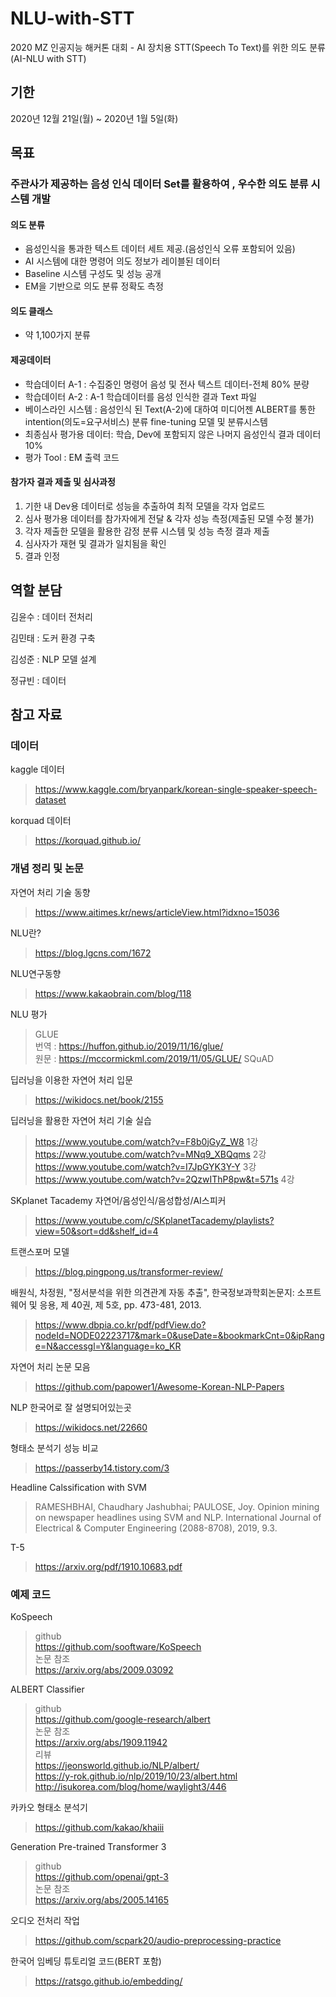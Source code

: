 # NLU-with-STT
2020 MZ 인공지능 해커톤 대회 - AI 장치용 STT(Speech To Text)를 위한 의도 분류 (AI-NLU with STT)

## 기한
2020년 12월 21일(월) ~ 2020년 1월 5일(화)

## 목표

### 주관사가 제공하는 음성 인식 데이터 Set를 활용하여 , 우수한 의도 분류 시스템 개발

#### 의도 분류
+ 음성인식을 통과한 텍스트 데이터 세트 제공.(음성인식 오류 포함되어 있음)
+ AI 시스템에 대한 명령어 의도 정보가 레이블된 데이터
+ Baseline 시스템 구성도 및 성능 공개
+ EM을 기반으로 의도 분류 정확도 측정

#### 의도 클래스
+ 약 1,100가지 분류 

#### 제공데이터
+ 학습데이터 A-1 : 수집중인 명령어 음성 및 전사 텍스트 데이터-전체 80% 분량
+ 학습데이터 A-2 : A-1 학습데이터를 음성 인식한 결과 Text 파일
+ 베이스라인 시스템 : 음성인식 된 Text(A-2)에 대하여 미디어젠 ALBERT를 통한 intention(의도=요구서비스) 분류 fine-tuning 모델 및 분류시스템
+ 최종심사 평가용 데이터: 학습, Dev에 포함되지 않은 나머지 음성인식 결과 데이터 10%
+ 평가 Tool : EM 출력 코드

#### 참가자 결과 제출 및 심사과정
1. 기한 내 Dev용 데이터로 성능을 추출하여 최적 모델을 각자 업로드
2. 심사 평가용 데이터를 참가자에게 전달 & 각자 성능 측정(제출된 모델 수정 불가)
3. 각자 제출한 모델을 활용한 감정 분류 시스템 및 성능 측정 결과 제출
4. 심사자가 재현 및 결과가 일치됨을 확인
5. 결과 인정

## 역할 분담
김윤수 : 데이터 전처리

김민태 : 도커 환경 구축

김성준 : NLP 모델 설계

정규빈 : 데이터 

## 참고 자료

### 데이터
kaggle 데이터
> https://www.kaggle.com/bryanpark/korean-single-speaker-speech-dataset

korquad 데이터    
> https://korquad.github.io/    

### 개념 정리 및 논문
자연어 처리 기술 동향
> https://www.aitimes.kr/news/articleView.html?idxno=15036

NLU란?
> https://blog.lgcns.com/1672    

NLU연구동향
> https://www.kakaobrain.com/blog/118    

NLU 평가 
> GLUE    
> 번역 : https://huffon.github.io/2019/11/16/glue/    
> 원문 : https://mccormickml.com/2019/11/05/GLUE/
> SQuAD

딥러닝을 이용한 자연어 처리 입문
> https://wikidocs.net/book/2155

딥러닝을 활용한 자연어 처리 기술 실습
> https://www.youtube.com/watch?v=F8b0jGyZ_W8 1강    
> https://www.youtube.com/watch?v=MNq9_XBQqms 2강    
> https://www.youtube.com/watch?v=I7JpGYK3Y-Y 3강    
> https://www.youtube.com/watch?v=2QzwIThP8pw&t=571s 4강

SKplanet Tacademy 자연어/음성인식/음성합성/AI스피커
> https://www.youtube.com/c/SKplanetTacademy/playlists?view=50&sort=dd&shelf_id=4

트랜스포머 모델
> https://blog.pingpong.us/transformer-review/

배원식, 차정원, "정서분석을 위한 의견관계 자동 추출", 한국정보과학회논문지: 소프트웨어 및 응용, 제 40권, 제 5호, pp. 473-481, 2013.
> https://www.dbpia.co.kr/pdf/pdfView.do?nodeId=NODE02223717&mark=0&useDate=&bookmarkCnt=0&ipRange=N&accessgl=Y&language=ko_KR

자연어 처리 논문 모음
> https://github.com/papower1/Awesome-Korean-NLP-Papers    

NLP 한국어로 잘 설명되어있는곳
> https://wikidocs.net/22660

형태소 분석기 성능 비교    
> https://passerby14.tistory.com/3    

Headline Calssification with SVM
> RAMESHBHAI, Chaudhary Jashubhai; PAULOSE, Joy. Opinion mining on newspaper headlines using SVM and NLP. International Journal of Electrical & Computer Engineering (2088-8708), 2019, 9.3.

T-5


> https://arxiv.org/pdf/1910.10683.pdf

### 예제 코드
KoSpeech
> github    
> https://github.com/sooftware/KoSpeech    
> 논문 참조    
> https://arxiv.org/abs/2009.03092

ALBERT Classifier
> github    
> https://github.com/google-research/albert    
> 논문 참조    
> https://arxiv.org/abs/1909.11942    
> 리뷰    
> https://jeonsworld.github.io/NLP/albert/    
> https://y-rok.github.io/nlp/2019/10/23/albert.html    
> http://isukorea.com/blog/home/waylight3/446

카카오 형태소 분석기    
> https://github.com/kakao/khaiii    

Generation Pre-trained Transformer 3
> github    
> https://github.com/openai/gpt-3    
> 논문 참조    
> https://arxiv.org/abs/2005.14165


오디오 전처리 작업
> https://github.com/scpark20/audio-preprocessing-practice

한국어 임베딩 튜토리얼 코드(BERT 포함)
> https://ratsgo.github.io/embedding/

